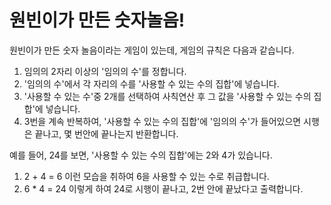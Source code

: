 # 원빈이가 만든 숫자놀음!

원빈이가 만든 숫자 놀음이라는 게임이 있는데, 게임의 규칙은 다음과 같습니다.

1. 임의의 2자리 이상의 '임의의 수'를 정합니다.
2. '임의의 수'에서 각 자리의 수를 '사용할 수 있는 수의 집합'에 넣습니다.
3. '사용할 수 있는 수'중 2개를 선택하여 사칙연산 후 그 값을 '사용할 수 있는 수의 집합'에 넣습니다.
4. 3번을 계속 반복하여, '사용할 수 있는 수의 집합'에 '임의의 수'가 들어있으면 시행은 끝나고, 몇 번안에 끝나는지 반환합니다.

예를 들어, 24를 보면, '사용할 수 있는 수의 집합'에는 2와 4가 있습니다.
1. 2 + 4 = 6
이런 모습을 취하여 6을 사용할 수 있는 수로 취급합니다.
2. 6 * 4 = 24
이렇게 하여 24로 시행이 끝나고, 2번 안에 끝났다고 출력합니다.
